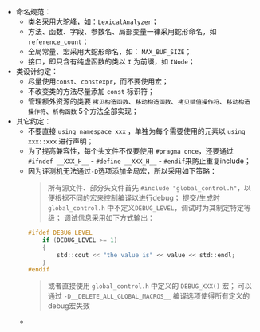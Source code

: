 
* 命名规范：
  * 类名采用大驼峰，如：`LexicalAnalyzer`；
  * 方法、函数、字段、参数名、局部变量一律采用蛇形命名，如 `reference_count`；
  * 全局常量、宏采用大蛇形命名，如： `MAX_BUF_SIZE`；
  * 接口，即只含有纯虚函数的类以 `I` 为前缀，如 `INode`；
* 类设计约定：
  * 尽量使用`const`、`constexpr`，而不要使用宏；
  * 不改变类的方法尽量添加 `const` 标识符；
  * 管理额外资源的类要 `拷贝构造函数`、`移动构造函数`、`拷贝赋值操作符`、`移动构造操作符`、`析构函数` 5个方法全部实现；
* 其它约定：
  * 不要直接 `using namespace xxx` ，单独为每个需要使用的元素以 `using xxx::xxx` 进行声明； 
  * 为了提高兼容性，每个头文件不仅要使用 `#pragma once`，还要通过 `#ifndef __XXX_H__` - `#define __XXX_H__` - `#endif`来防止重复include；
  * 因为评测机无法通过`-D`选项添加全局宏，所以采用如下策略：
    > 所有源文件、部分头文件首先 `#include "global_control.h"`，以便根据不同的宏来控制编译以进行debug；
    > 提交/生成时 `global_control.h` 中不定义`DEBUG_LEVEL`，调试时为其制定特定等级；
    > 调试信息采用如下方式输出：
    ```C
    #ifdef DEBUG_LEVEL
        if (DEBUG_LEVEL >= 1)
        {
            std::cout << "the value is" << value << std::endl;
        }
    #endif
    ```
    > 或者直接使用 `global_control.h` 中定义的 `DEBUG_XXX()` 宏；
    > 可以通过 `-D__DELETE_ALL_GLOBAL_MACROS__` 编译选项使得所有定义的debug宏失效
  * 
